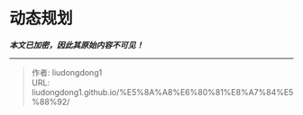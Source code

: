 # 动态规划

***本文已加密，因此其原始内容不可见！***

---

> 作者: liudongdong1  
> URL: liudongdong1.github.io/%E5%8A%A8%E6%80%81%E8%A7%84%E5%88%92/  

